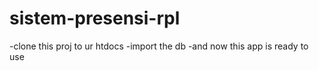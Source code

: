 # sistem-presensi-rpl
 
-clone this proj to ur htdocs
-import the db
-and now this app is ready to use